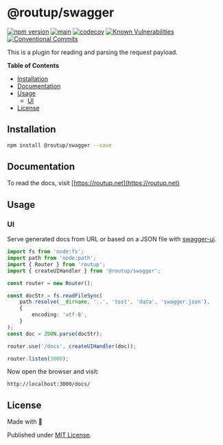 # @routup/swagger

[![npm version](https://badge.fury.io/js/@routup%2Fswagger.svg)](https://badge.fury.io/js/@routup%2Fswagger)
[![main](https://github.com/Tada5hi/routup/actions/workflows/main.yml/badge.svg)](https://github.com/Tada5hi/routup/actions/workflows/main.yml)
[![codecov](https://codecov.io/gh/tada5hi/routup/branch/master/graph/badge.svg?token=QFGCsHRUax)](https://codecov.io/gh/tada5hi/routup)
[![Known Vulnerabilities](https://snyk.io/test/github/Tada5hi/routup/badge.svg)](https://snyk.io/test/github/Tada5hi/routup)
[![Conventional Commits](https://img.shields.io/badge/Conventional%20Commits-1.0.0-%23FE5196?logo=conventionalcommits&logoColor=white)](https://conventionalcommits.org)

This is a plugin for reading and parsing the request payload.

**Table of Contents**

- [Installation](#installation)
- [Documentation](#documentation)
- [Usage](#usage)
  - [UI](#ui)
- [License](#license)

## Installation

```bash
npm install @routup/swagger --save
```

## Documentation

To read the docs, visit [https://routup.net](https://routup.net)

## Usage

### UI

Serve generated docs from URL or based on a JSON file with [swagger-ui](https://www.npmjs.com/package/swagger-ui-dist).

```typescript
import fs from 'node:fs';
import path from 'node:path';
import { Router } from 'routup';
import { createUIHandler } from '@routup/swagger';

const router = new Router();

const docStr = fs.readFileSync(
    path.resolve(__dirname, '..', 'test', 'data', 'swagger.json'), 
    {
        encoding: 'utf-8',
    }
);
const doc = JSON.parse(docStr);

router.use('/docs', createUIHandler(doc));

router.listen(3000);
```

Now open the browser and visit:

`http://localhost:3000/docs/`

## License

Made with 💚

Published under [MIT License](./LICENSE).
